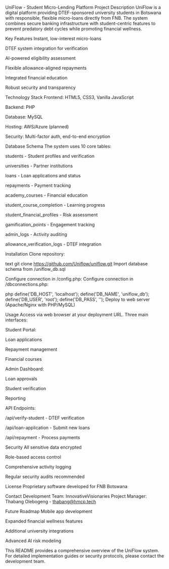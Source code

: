 UniFlow - Student Micro-Lending Platform
Project Description
UniFlow is a digital platform providing DTEF-sponsored university students in Botswana with responsible, flexible micro-loans directly from FNB. The system combines secure banking infrastructure with student-centric features to prevent predatory debt cycles while promoting financial wellness.

Key Features
Instant, low-interest micro-loans

DTEF system integration for verification

AI-powered eligibility assessment

Flexible allowance-aligned repayments

Integrated financial education

Robust security and transparency

Technology Stack
Frontend: HTML5, CSS3, Vanilla JavaScript

Backend: PHP

Database: MySQL

Hosting: AWS/Azure (planned)

Security: Multi-factor auth, end-to-end encryption

Database Schema
The system uses 10 core tables:

students - Student profiles and verification

universities - Partner institutions

loans - Loan applications and status

repayments - Payment tracking

academy_courses - Financial education

student_course_completion - Learning progress

student_financial_profiles - Risk assessment

gamification_points - Engagement tracking

admin_logs - Activity auditing

allowance_verification_logs - DTEF integration

Installation
Clone repository:

text
git clone https://github.com/Uniflow/uniflow.git
Import database schema from /uniflow_db.sql

Configure connection in /config.php:
Configure connection in /dbconnections.php:


php
define('DB_HOST', 'localhost');
define('DB_NAME', 'uniflow_db');
define('DB_USER', 'root'); 
define('DB_PASS', '');
Deploy to web server (Apache/Nginx with PHP/MySQL)

Usage
Access via web browser at your deployment URL. Three main interfaces:

Student Portal:

Loan applications

Repayment management

Financial courses

Admin Dashboard:

Loan approvals

Student verification

Reporting

API Endpoints:

/api/verify-student - DTEF verification

/api/loan-application - Submit new loans

/api/repayment - Process payments

Security
All sensitive data encrypted

Role-based access control

Comprehensive activity logging

Regular security audits recommended

License
Proprietary software developed for FNB Botswana

Contact
Development Team: InnovativeVisionaries
Project Manager: Thabang Olebogeng - thabang@hmcp.tech

Future Roadmap
Mobile app development

Expanded financial wellness features

Additional university integrations

Advanced AI risk modeling

This README provides a comprehensive overview of the UniFlow system. For detailed implementation guides or security protocols, please contact the development team.
